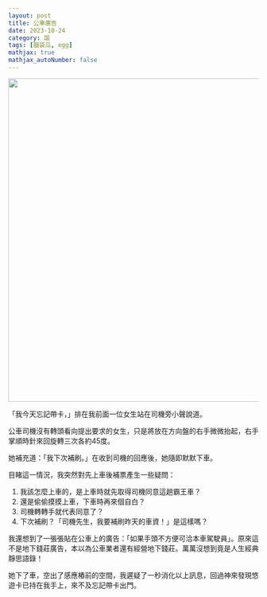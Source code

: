 ```yaml
---
layout: post
title: 公車廣告
date: 2023-10-24
category: 謅
tags: [腦袋瓜, egg]
mathjax: true
mathjax_autoNumber: false
---
```


<img src="/blog/assets/images/2023/ad.jpg" style="width: 650px;"/>

「我今天忘記帶卡，」排在我前面一位女生站在司機旁小聲說道。

<!--more-->

公車司機沒有轉頭看向提出要求的女生，只是將放在方向盤的右手微微抬起，右手掌順時針來回旋轉三次各約45度。

她補充道：「我下次補刷。」在收到司機的回應後，她隨即默默下車。

目睹這一情況，我突然對先上車後補票產生一些疑問：
1. 我該怎麼上車的，是上車時就先取得司機同意這趟霸王車？
2. 還是偷偷摸摸上車，下車時再來個自白？
3. 司機轉轉手就代表同意了？
4. 下次補刷？「司機先生，我要補刷昨天的車資！」是這樣嗎？

我還想到了一張張貼在公車上的廣告：「如果手頭不方便可洽本車駕駛員」。原來這不是地下錢莊廣告，本以為公車業者還有經營地下錢莊。萬萬沒想到竟是人生經典靜思語錄！

她下了車，空出了感應樁前的空間，我遲疑了一秒消化以上訊息，回過神來發現悠遊卡已持在我手上，來不及忘記帶卡出門。

